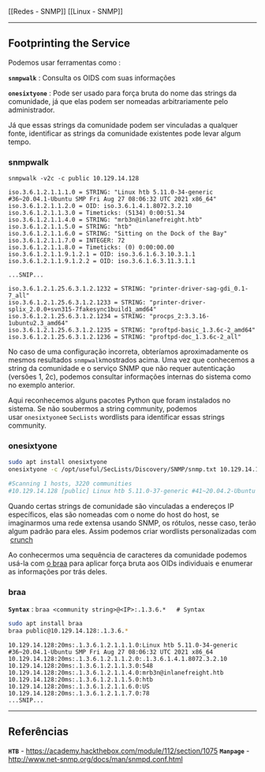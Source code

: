 [[Redes - SNMP]]
[[Linux - SNMP]]

---

## Footprinting the Service
Podemos usar ferramentas como :

**`snmpwalk`** : Consulta os OIDS com suas informações

**`onesixtyone`** : Pode ser usado para força bruta do nome das strings da comunidade, já que elas podem ser nomeadas arbitrariamente pelo administrador.

Já que essas strings da comunidade podem ser vinculadas a qualquer fonte, identificar as strings da comunidade existentes pode levar algum tempo.

### snmpwalk
```shell-session
snmpwalk -v2c -c public 10.129.14.128
```
```output
iso.3.6.1.2.1.1.1.0 = STRING: "Linux htb 5.11.0-34-generic #36~20.04.1-Ubuntu SMP Fri Aug 27 08:06:32 UTC 2021 x86_64"
iso.3.6.1.2.1.1.2.0 = OID: iso.3.6.1.4.1.8072.3.2.10
iso.3.6.1.2.1.1.3.0 = Timeticks: (5134) 0:00:51.34
iso.3.6.1.2.1.1.4.0 = STRING: "mrb3n@inlanefreight.htb"
iso.3.6.1.2.1.1.5.0 = STRING: "htb"
iso.3.6.1.2.1.1.6.0 = STRING: "Sitting on the Dock of the Bay"
iso.3.6.1.2.1.1.7.0 = INTEGER: 72
iso.3.6.1.2.1.1.8.0 = Timeticks: (0) 0:00:00.00
iso.3.6.1.2.1.1.9.1.2.1 = OID: iso.3.6.1.6.3.10.3.1.1
iso.3.6.1.2.1.1.9.1.2.2 = OID: iso.3.6.1.6.3.11.3.1.1

...SNIP...

iso.3.6.1.2.1.25.6.3.1.2.1232 = STRING: "printer-driver-sag-gdi_0.1-7_all"
iso.3.6.1.2.1.25.6.3.1.2.1233 = STRING: "printer-driver-splix_2.0.0+svn315-7fakesync1build1_amd64"
iso.3.6.1.2.1.25.6.3.1.2.1234 = STRING: "procps_2:3.3.16-1ubuntu2.3_amd64"
iso.3.6.1.2.1.25.6.3.1.2.1235 = STRING: "proftpd-basic_1.3.6c-2_amd64"
iso.3.6.1.2.1.25.6.3.1.2.1236 = STRING: "proftpd-doc_1.3.6c-2_all"
```

No caso de uma configuração incorreta, obteríamos aproximadamente os mesmos resultados `snmpwalk`mostrados acima. Uma vez que conhecemos a string da comunidade e o serviço SNMP que não requer autenticação (versões 1, 2c), podemos consultar informações internas do sistema como no exemplo anterior.

Aqui reconhecemos alguns pacotes Python que foram instalados no sistema. Se não soubermos a string community, podemos usar `onesixtyone`e `SecLists` wordlists para identificar essas strings community.

### onesixtyone
```bash
sudo apt install onesixtyone
onesixtyone -c /opt/useful/SecLists/Discovery/SNMP/snmp.txt 10.129.14.128

#Scanning 1 hosts, 3220 communities
#10.129.14.128 [public] Linux htb 5.11.0-37-generic #41~20.04.2-Ubuntu SMP Fri Sep 24 09:06:38 UTC 2021 x86_64
```

Quando certas strings de comunidade são vinculadas a endereços IP específicos, elas são nomeadas com o nome do host do host, se imaginarmos uma rede extensa usando SNMP, os rótulos, nesse caso, terão algum padrão para eles. Assim podemos criar wordlists personalizadas com  [crunch](https://secf00tprint.github.io/blog/passwords/crunch/advanced/en)

Ao conhecermos uma sequência de caracteres da comunidade podemos usá-la com [o braa](https://github.com/mteg/braa) para aplicar força bruta aos OIDs individuais e enumerar as informações por trás deles.

### braa
**`Syntax`** : `braa <community string>@<IP>:.1.3.6.*   # Syntax`

```bash
sudo apt install braa
braa public@10.129.14.128:.1.3.6.*
```
```output
10.129.14.128:20ms:.1.3.6.1.2.1.1.1.0:Linux htb 5.11.0-34-generic #36~20.04.1-Ubuntu SMP Fri Aug 27 08:06:32 UTC 2021 x86_64
10.129.14.128:20ms:.1.3.6.1.2.1.1.2.0:.1.3.6.1.4.1.8072.3.2.10
10.129.14.128:20ms:.1.3.6.1.2.1.1.3.0:548
10.129.14.128:20ms:.1.3.6.1.2.1.1.4.0:mrb3n@inlanefreight.htb
10.129.14.128:20ms:.1.3.6.1.2.1.1.5.0:htb
10.129.14.128:20ms:.1.3.6.1.2.1.1.6.0:US
10.129.14.128:20ms:.1.3.6.1.2.1.1.7.0:78
...SNIP...
```


---

## Referências
**`HTB`** - https://academy.hackthebox.com/module/112/section/1075
**`Manpage`** - http://www.net-snmp.org/docs/man/snmpd.conf.html